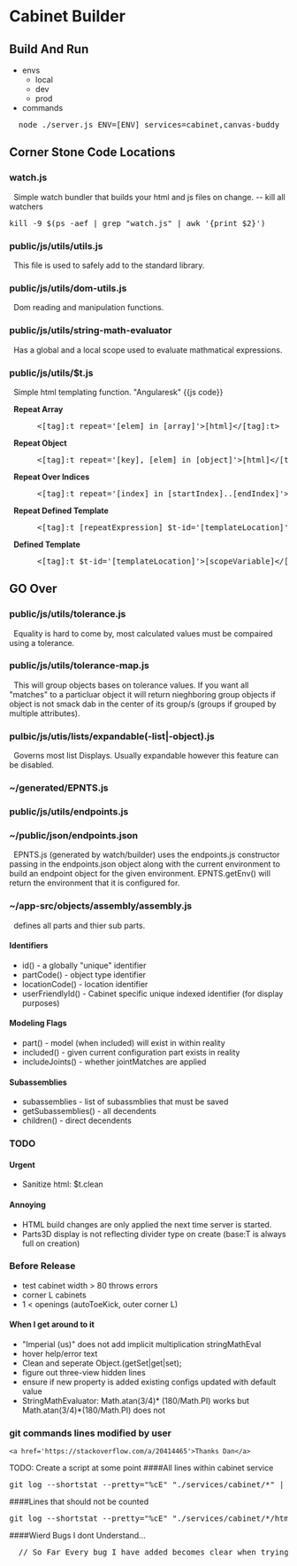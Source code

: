 # Cabinet Builder

## Build And Run
- envs
  - local
  - dev
  - prod
- commands
<pre>
  node ./server.js ENV=[ENV] services=cabinet,canvas-buddy
</pre>


## Corner Stone Code Locations

### watch.js
&nbsp;&nbsp;Simple watch bundler that builds your html and js files on change.
-- kill all watchers
  <pre>kill -9 $(ps -aef | grep "watch.js" | awk '{print $2}')</pre>

### public/js/utils/utils.js
&nbsp;&nbsp;This file is used to safely add to the standard library.

### public/js/utils/dom-utils.js
&nbsp;&nbsp;Dom reading and manipulation functions.

### public/js/utils/string-math-evaluator
&nbsp;&nbsp;Has a global and a local scope used to evaluate mathmatical expressions.

### public/js/utils/$t.js
&nbsp;&nbsp;Simple html templating function. "Angularesk" {{js code}}

&nbsp;&nbsp;<b>Repeat Array</b>
<pre>      <[tag]:t repeat='[elem] in [array]'>[html]<&#47;[tag]:t></pre>

&nbsp;&nbsp;<b>Repeat Object</b>
<pre>      <[tag]:t repeat='[key], [elem] in [object]'>[html]<&#47;[tag]:t></pre>

&nbsp;&nbsp;<b>Repeat Over Indices</b>
<pre>      <[tag]:t repeat='[index] in [startIndex]..[endIndex]'>[html]<&#47;[tag]:t></pre>

&nbsp;&nbsp;<b>Repeat Defined Template</b>
<pre>      <[tag]:t [repeatExpression] $t-id='[templateLocation]'><&#47;[tag]:t></pre>

&nbsp;&nbsp;<b>Defined Template</b>
<pre>      <[tag]:t $t-id='[templateLocation]'>[scopeVariable]<&#47;[tag]:t></pre>

## GO Over
### public/js/utils/tolerance.js
&nbsp;&nbsp;Equality is hard to come by, most calculated values must be compaired using a tolerance.

### public/js/utils/tolerance-map.js
&nbsp;&nbsp;This will group objects bases on tolerance values. If you want all "matches"
to a particluar object it will return nieghboring group objects if object is not smack
dab in the center of its group/s (groups if grouped by multiple attributes).

### pulbic/js/utis/lists/expandable(-list|-object).js
&nbsp;&nbsp;Governs most list Displays. Usually expandable however this feature can be disabled.

### ~/generated/EPNTS.js
### public/js/utils/endpoints.js
### ~/public/json/endpoints.json
&nbsp;&nbsp;EPNTS.js (generated by watch/builder) uses the endpoints.js constructor passing in the endpoints.json object along with the current environment to build an endpoint object for the given environment. EPNTS.getEnv() will return the environment that it is configured for.

### ~/app-src/objects/assembly/assembly.js
&nbsp;&nbsp;defines all parts and thier sub parts.
#### Identifiers
- id() - a globally "unique" identifier
- partCode() - object type identifier
- locationCode() - location identifier
- userFriendlyId() - Cabinet specific unique indexed identifier (for display purposes)
#### Modeling Flags
- part() - model (when included) will exist in within reality
- included() - given current configuration part exists in reality
- includeJoints() - whether jointMatches are applied
#### Subassemblies
- subassemblies - list of subassmblies that must be saved
- getSubassemblies() - all decendents
- children() - direct decendents

### TODO
#### Urgent
- Sanitize html: $t.clean

#### Annoying
- HTML build changes are only applied the next time server is started.
- Parts3D display is not reflecting divider type on create (base:T is always full on creation)

### Before Release
- test cabinet width > 80 throws errors
- corner L cabinets
- 1 < openings (autoToeKick, outer corner L)

#### When I get around to it
- "Imperial (us)" does not add implicit multiplication stringMathEval
- hover help/error text
- Clean and seperate Object.(getSet|get|set);
- figure out three-view hidden lines
- ensure if new property is added existing configs updated with default value
- StringMathEvaluator: Math.atan(3/4)* (180/Math.PI) works but Math.atan(3/4)*(180/Math.PI) does not


### git commands lines modified by user
    <a href='https://stackoverflow.com/a/20414465'>Thanks Dan</a>

TODO: Create a script at some point
####All lines within cabinet service
<pre>
git log --shortstat --pretty="%cE" "./services/cabinet/*" | sed 's/\(.*\)@.*/\1/' | grep -v "^$" | awk 'BEGIN { line=""; } !/^ / { if (line=="" || !match(line, $0)) {line = $0 "," line }} /^ / { print line " # " $0; line=""}' | sort | sed -E 's/# //;s/ files? changed,//;s/([0-9]+) ([0-9]+ deletion)/\1 0 insertions\(+\), \2/;s/\(\+\)$/\(\+\), 0 deletions\(-\)/;s/insertions?\(\+\), //;s/ deletions?\(-\)//' | awk 'BEGIN {name=""; files=0; insertions=0; deletions=0;} {if ($1 != name && name != "") { print name ": " files " files changed, " insertions " insertions(+), " deletions " deletions(-), " insertions-deletions " net"; files=0; insertions=0; deletions=0; name=$1; } name=$1; files+=$2; insertions+=$3; deletions+=$4} END {print name ": " files " files changed, " insertions " insertions(+), " deletions " deletions(-), " insertions-deletions " net";}'
</pre>

####Lines that should not be counted
<pre>
git log --shortstat --pretty="%cE" "./services/cabinet/*/html-templates.js" "./services/cabinet/*/index.js" | sed 's/\(.*\)@.*/\1/' | grep -v "^$" | awk 'BEGIN { line=""; } !/^ / { if (line=="" || !match(line, $0)) {line = $0 "," line }} /^ / { print line " # " $0; line=""}' | sort | sed -E 's/# //;s/ files? changed,//;s/([0-9]+) ([0-9]+ deletion)/\1 0 insertions\(+\), \2/;s/\(\+\)$/\(\+\), 0 deletions\(-\)/;s/insertions?\(\+\), //;s/ deletions?\(-\)//' | awk 'BEGIN {name=""; files=0; insertions=0; deletions=0;} {if ($1 != name && name != "") { print name ": " files " files changed, " insertions " insertions(+), " deletions " deletions(-), " insertions-deletions " net"; files=0; insertions=0; deletions=0; name=$1; } name=$1; files+=$2; insertions+=$3; deletions+=$4} END {print name ": " files " files changed, " insertions " insertions(+), " deletions " deletions(-), " insertions-deletions " net";}'
</pre>


####Wierd Bugs I dont Understand...
<pre>
  // So Far Every bug I have added becomes clear when trying to explain it
</pre>
